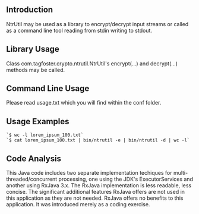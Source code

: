 ## Introduction
NtrUtil may be used as a library to encrypt/decrypt input streams or called as
a command line tool reading from stdin writing to stdout.

## Library Usage
Class com.tagfoster.crypto.ntrutil.NtrUtil's encrypt(...) and decrypt(...) methods may
be called.

## Command Line Usage
Please read usage.txt which you will find within the conf folder.

## Usage Examples

    `$ wc -l lorem_ipsum_100.txt`
    `$ cat lorem_ipsum_100.txt | bin/ntrutil -e | bin/ntrutil -d | wc -l`

## Code Analysis
This Java code includes two separate implementation techiques for
multi-threaded/concurrent processing, one using the JDK's ExecutorServices and
another using RxJava 3.x.  The RxJava implementation is less readable,
less concise.  The significant additional features RxJava offers are not used
in this application as they are not needed.  RxJava offers no benefits to this
application.  It was introduced merely as a coding exercise.
